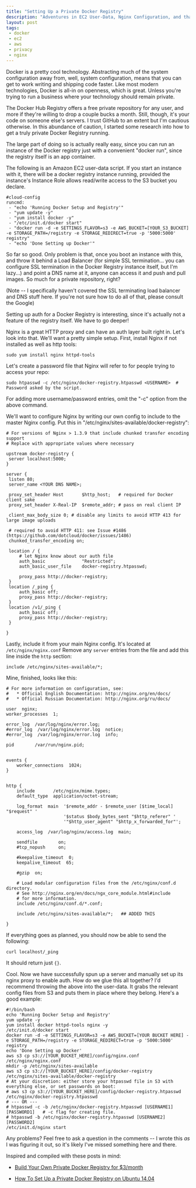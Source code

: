 ```yaml
---
title: "Setting Up a Private Docker Registry"
description: "Adventures in EC2 User-Data, Nginx Configuration, and that sweet, sweet Dockerized life."
layout: post
tags:
 - docker
 - ec2
 - aws
 - privacy
 - nginx
---
```

Docker is a pretty cool technology. Abstracting much of the system configuration away from, well, system configuration, means that you can get to work writing and shipping code faster. Like most modern technologies, Docker is all-in on openness, which is great. Unless you're trying to run a business where your technology should remain private. 

The Docker Hub Registry offers a free private repository for any user, and more if they're willing to drop a couple bucks a month. Still, though, it's your code on someone else's servers. I trust GitHub to an extent but I'm cautious otherwise. In this abundance of caution, I started some research into how to get a truly private Docker Registry running.

The large part of doing so is actually really easy, since you can run an instance of the Docker registry just with a convenient "docker run", since the registry itself is an app container.

The following is an Amazon EC2 user-data script. If you start an instance with it, there will be a docker registry instance running, provided the instance's Instance Role allows read/write access to the S3 bucket you declare.

	#cloud-config
	runcmd:
	 - "echo 'Running Docker Setup and Registry'"
	 - "yum update -y"
	 - "yum install docker -y"
	 - "/etc/init.d/docker start"
	 - "docker run -d -e SETTINGS_FLAVOR=s3 -e AWS_BUCKET=[YOUR_S3_BUCKET] -e STORAGE_PATH=/registry -e STORAGE_REDIRECT=true -p '5000:5000' registry"
	 - "echo 'Done Setting up Docker'"

So far so good. Only problem is that, once you boot an instance with this, and throw it behind a Load Balancer (for simple SSL termination... you can configure SSL termination in the Docker Registry instance itself, but I'm lazy...) and point a DNS name at it, anyone can access it and push and pull images. So much for a private repository, right?

(Note -- I specifically haven't covered the SSL terminating load balancer and DNS stuff here. If you're not sure how to do all of that, please consult the Google)

Setting up auth for a Docker Registry is interesting, since it's actually not a feature of the registry itself. We have to go deeper!

Nginx is a great HTTP proxy and can have an auth layer built right in. Let's look into that. We'll want a pretty simple setup. First, install Nginx if not installed as well as http tools:

	sudo yum install nginx httpd-tools

Let's create a password file that Nginx will refer to for people trying to access your repo:

	sudo htpasswd -c /etc/nginx/docker-registry.htpasswd <USERNAME>  # Password asked by the script.

For adding more username/password entries, omit the "-c" option from the above command.

We'll want to configure Nginx by writing our own config to include to the master Nginx config. Put this in "/etc/nginx/sites-available/docker-registry":

	# For versions of Nginx > 1.3.9 that include chunked transfer encoding support
	# Replace with appropriate values where necessary

	upstream docker-registry {
	 server localhost:5000;
	}

	server {
	 listen 80;
	 server_name <YOUR DNS NAME>;

	 proxy_set_header Host       $http_host;   # required for Docker client sake
	 proxy_set_header X-Real-IP  $remote_addr; # pass on real client IP

	 client_max_body_size 0; # disable any limits to avoid HTTP 413 for large image uploads

	 # required to avoid HTTP 411: see Issue #1486 (https://github.com/dotcloud/docker/issues/1486)
	 chunked_transfer_encoding on;

	 location / {
	     # let Nginx know about our auth file
	     auth_basic              "Restricted";
	     auth_basic_user_file    docker-registry.htpasswd;

	     proxy_pass http://docker-registry;
	 }
	 location /_ping {
	     auth_basic off;
	     proxy_pass http://docker-registry;
	 }
	 location /v1/_ping {
	     auth_basic off;
	     proxy_pass http://docker-registry;
	 }

	}


Lastly, include it from your main Nginx config. It's located at `/etc/nginx/nginx.conf` Remove any `server` entries from the file and add this line inside the `http` section:

	include /etc/nginx/sites-available/*;

Mine, finished, looks like this:

	# For more information on configuration, see:
	#   * Official English Documentation: http://nginx.org/en/docs/
	#   * Official Russian Documentation: http://nginx.org/ru/docs/

	user  nginx;
	worker_processes  1;

	error_log  /var/log/nginx/error.log;
	#error_log  /var/log/nginx/error.log  notice;
	#error_log  /var/log/nginx/error.log  info;

	pid        /var/run/nginx.pid;


	events {
	    worker_connections  1024;
	}


	http {
	    include       /etc/nginx/mime.types;
	    default_type  application/octet-stream;

	    log_format  main  '$remote_addr - $remote_user [$time_local] "$request" '
	                      '$status $body_bytes_sent "$http_referer" '
	                      '"$http_user_agent" "$http_x_forwarded_for"';

	    access_log  /var/log/nginx/access.log  main;

	    sendfile        on;
	    #tcp_nopush     on;

	    #keepalive_timeout  0;
	    keepalive_timeout  65;

	    #gzip  on;

	    # Load modular configuration files from the /etc/nginx/conf.d directory.
	    # See http://nginx.org/en/docs/ngx_core_module.html#include
	    # for more information.
	    include /etc/nginx/conf.d/*.conf;

	    include /etc/nginx/sites-available/*;   ## ADDED THIS

	}

If everything goes as planned, you should now be able to send the following:

	curl localhost/_ping

It should return just `{}`. 

Cool. Now we have successfully spun up a server and manually set up its nginx proxy to enable auth. How do we glue this all together? I'd recommend throwing the above into the user-data. It grabs the relevant config files from S3 and puts them in place where they belong. Here's a good example:

	#!/bin/bash
	echo 'Running Docker Setup and Registry'
	yum update -y
	yum install docker httpd-tools nginx -y
	/etc/init.d/docker start
	docker run -d -e SETTINGS_FLAVOR=s3 -e AWS_BUCKET=[YOUR BUCKET HERE] -e STORAGE_PATH=/registry -e STORAGE_REDIRECT=true -p '5000:5000' registry
	echo 'Done Setting up Docker'
	aws s3 cp s3://[YOUR_BUCKET_HERE]/config/nginx.conf /etc/nginx/nginx.conf
	mkdir -p /etc/nginx/sites-available
	aws s3 cp s3://[YOUR_BUCKET_HERE]/config/docker-registry /etc/nginx/sites-available/docker-registry
	# At your discretion: either store your htpasswd file in S3 with everything else, or set passwords on boot:
	# aws s3 cp s3://[YOUR_BUCKET_HERE]/config/docker-registry.htpasswd /etc/nginx/docker-registry.htpasswd
	# --- OR ---
	# htpasswd -c -b /etc/nginx/docker-registry.htpasswd [USERNAME1] [PASSWORD1]   # -c flag for creating file.
	# htpasswd -b /etc/nginx/docker-registry.htpasswd [USERNAME2] [PASSWORD2]
    /etc/init.d/nginx start
	

Any problems? Feel free to ask a question in the comments -- I wrote this _as_ I was figuring it out, so it's likely I've missed something here and there.

Inspired and compiled with these posts in mind:

* [Build Your Own Private Docker Registry for $3/month](http://blog.50projects.com/2014/08/build-your-own-private-docker-registry.html)

* [How To Set Up a Private Docker Registry on Ubuntu 14.04](https://www.digitalocean.com/community/tutorials/how-to-set-up-a-private-docker-registry-on-ubuntu-14-04)
